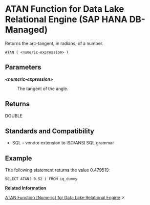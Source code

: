 <!-- loio4d0428abd20f49fea3612d88cf749e7d -->

# ATAN Function for Data Lake Relational Engine \(SAP HANA DB-Managed\)

Returns the arc-tangent, in radians, of a number.



```
ATAN ( <numeric-expression> )
```



<a name="loio4d0428abd20f49fea3612d88cf749e7d__section_sqc_x3k_srb"/>

## Parameters


<dl>
<dt><b>

*<numeric-expression\>*

</b></dt>
<dd>

The tangent of the angle.



</dd>
</dl>



<a name="loio4d0428abd20f49fea3612d88cf749e7d__section_bbp_x3k_srb"/>

## Returns

DOUBLE



<a name="loio4d0428abd20f49fea3612d88cf749e7d__section_qr1_y3k_srb"/>

## Standards and Compatibility

-   SQL – vendor extension to ISO/ANSI SQL grammar



<a name="loio4d0428abd20f49fea3612d88cf749e7d__section_gpn_y3k_srb"/>

## Example

The following statement returns the value 0.479519:

```
SELECT ATAN( 0.52 ) FROM iq_dummy
```

**Related Information**  


[ATAN Function [Numeric] for Data Lake Relational Engine](https://help.sap.com/viewer/19b3964099384f178ad08f2d348232a9/2023_1_QRC/en-US/a534e83384f21015a17bd5947c1575b2.html "Returns the arc-tangent, in radians, of a number.") :arrow_upper_right:

